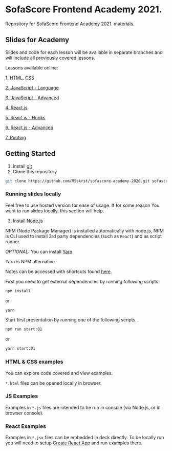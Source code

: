 # SofaScore Frontend Academy 2021.

Repository for SofaScore Frontend Academy 2021. materials.

## Slides for Academy

Slides and code for each lesson will be available in separate branches and will include all previously covered lessons.

Lessons available online:

[1. HTML, CSS](https://sofascore-academy-2021-git-lesson-01-msekrst.vercel.app/#0)

[2. JavaScript - Language](https://sofascore-academy-2021-git-lesson-2-msekrst.vercel.app/#0)

[3. JavaScript - Advanced](https://sofascore-academy-2021-git-lesson-3-msekrst.vercel.app/#0)

[4. React.js](https://sofascore-academy-2021-git-lesson-4-msekrst.vercel.app/#0)

[5. React.js - Hooks](https://sofascore-academy-2021-git-lesson-5-msekrst.vercel.app/#0)

[6. React.js - Advanced](https://sofascore-academy-2021-git-lesson-6-msekrst.vercel.app/#0)

[7. Routing](https://sofascore-academy-2021-git-lesson-7-msekrst.vercel.app/#0)

## Getting Started

1. Install [git](https://git-scm.com/downloads)
2. Clone this repository

```zsh
git clone https://github.com/MSekrst/sofascore-academy-2020.git sofascore-academy
```

### Running slides locally

Feel free to use hosted version for ease of usage. If for some reason You want to run slides locally, this section will help.

3. Install [Node.js](https://nodejs.org/en/)

NPM (Node Package Manager) is installed automatically with node.js, NPM is CLI used to install 3rd party dependencies (such as `React`) and as script runner.

_OPTIONAL:_ You can install [Yarn](https://classic.yarnpkg.com/en/docs/install#mac-stable)

Yarn is NPM alternative.

Notes can be accessed with shortcuts found [here](https://github.com/jxnblk/mdx-deck#presenter-mode).

First you need to get external dependencies by running following scripts.

```zsh
npm install
```

or

```zsh
yarn
```

Start first presentation by running one of the following scripts.

```zsh
npm run start:01
```

or

```zsh
yarn start:01
```

### HTML & CSS examples

You can explore code covered and view examples.

`*.html` files can be opened locally in browser.

### JS Examples

Examples in `*.js` files are intended to be run in console (via Node.js, or in browser console).

### React Examples

Examples in `*.jsx` files can be embedded in deck directly. To be locally run you will need to setup [Create React App](https://reactjs.org/docs/create-a-new-react-app.html#create-react-app) and run examples there.
